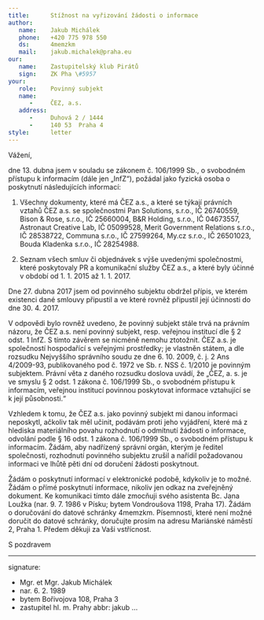 ```yaml
---
title:      Stížnost na vyřizování žádosti o informace
author:
   name:    Jakub Michálek
   phone:   +420 775 978 550
   ds:      4memzkm
   mail:    jakub.michalek@praha.eu
our:
   name:    Zastupitelský klub Pirátů
   sign:    ZK Pha \#5957
your:
   role:    Povinný subjekt
   name:    
      -     ČEZ, a.s.
   address:
      -     Duhová 2 / 1444
      -     140 53  Praha 4
style:      letter
---
```


Vážení,

dne 13. dubna jsem v souladu se zákonem č. 106/1999 Sb., o svobodném přístupu k informacím (dále jen „InfZ“), požádal jako fyzická osoba o poskytnutí následujících informací:

1. Všechny dokumenty, které má ČEZ a.s., a které se týkají právních vztahů ČEZ a.s. se společnostmi Pan Solutions, s.r.o., IČ 26740559, Bison & Rose, s.r.o., IČ 25660004, B&R Holding, s.r.o., IČ 04673557, Astronaut Creative Lab, IČ 05099528, Merit Government Relations s.r.o., IČ 28538722, Communa s.r.o., IČ 27599264, My.cz s.r.o., IČ 26501023, Bouda Kladenka s.r.o., IČ 28254988.

2. Seznam všech smluv či objednávek s výše uvedenými společnostmi, které poskytovaly PR a komunikační služby ČEZ a.s., a které byly účinné v období od 1. 1. 2015 až 1. 1. 2017.

Dne 27. dubna 2017 jsem od povinného subjektu obdržel přípis, ve kterém existenci dané smlouvy připustil a ve které rovněž připustil její účinnosti do dne 30. 4. 2017. 

V odpovědi bylo rovněž uvedeno, že povinný subjekt stále trvá na právním názoru, že ČEZ a.s. není povinný subjekt, resp. veřejnou institucí dle § 2 odst. 1 InfZ. S tímto závěrem se nicméně nemohu ztotožnit. ČEZ a.s. je společností hospodařící s veřejnými prostředky; je vlastněn státem, a dle rozsudku Nejvyššího správního soudu ze dne 6. 10. 2009, č. j. 2 Ans 4/2009-93, publikovaného pod č. 1972 ve Sb. r. NSS č. 1/2010 je povinným subjektem. Právní věta z daného rozsudku doslova uvádí, že „ČEZ, a. s. je ve smyslu § 2 odst. 1 zákona č. 106/1999 Sb., o svobodném přístupu k informacím, veřejnou institucí povinnou po­skytovat informace vztahující se k její působnosti.“

Vzhledem k tomu, že ČEZ a.s. jako povinný subjekt mi danou informaci neposkytl, ačkoliv tak měl učinit, podávám proti jeho vyjádření, které má z hlediska materiálního povahu rozhodnutí o odmítnutí žádosti o informace, odvolání podle § 16 odst. 1 zákona č. 106/1999 Sb., o svobodném přístupu k informacím. Žádám, aby nadřízený správní orgán, kterým je ředitel společnosti, rozhodnutí povinného subjektu zrušil a nařídil požadovanou informaci ve lhůtě pěti dní od doručení žádosti poskytnout.

Žádám o poskytnutí informací v elektronické podobě, kdykoliv je to možné. Žádám o přímé poskytnutí informace, nikoliv jen odkaz na zveřejněný dokument. Ke komunikaci tímto dále zmocňuji svého asistenta Bc. Jana Loužka (nar. 9. 7. 1986 v Písku; bytem Vondroušova 1198, Praha 17). Žádám o doručování do datové schránky 4memzkm. Písemnosti, které není možné doručit do datové schránky, doručujte prosím na adresu Mariánské náměstí 2, Praha 1. Předem děkuji za Vaši vstřícnost.

S pozdravem

---
signature: 
  - Mgr. et Mgr. Jakub Michálek
  - nar. 6. 2. 1989
  - bytem Bořivojova 108, Praha 3
  - zastupitel hl. m. Prahy
abbr:       jakub
...
